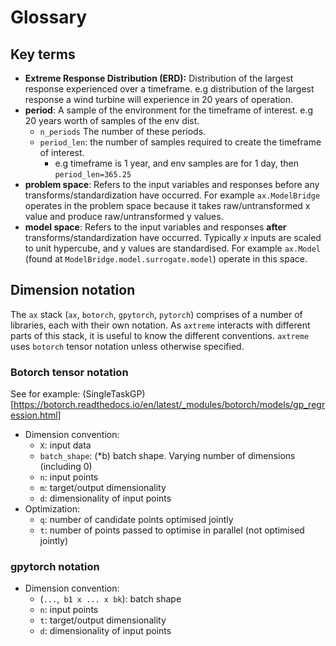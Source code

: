 # Glossary
## Key terms
- **Extreme Response Distribution (ERD):** Distribution of the largest response experienced over a timeframe. e.g distribution of the largest response a wind turbine will experience in 20 years of operation.
- **period**: A sample of the environment for the timeframe of interest. e.g 20 years worth of samples of the env dist.
    - `n_periods` The number of these periods.
    - `period_len`: the number of samples required to create the timeframe of interest.
        - e.g timeframe is 1 year, and env samples are for 1 day, then `period_len=365.25`
- **problem space**: Refers to the input variables and responses before any transforms/standardization have occurred. For example `ax.ModelBridge` operates in the problem space because it takes raw/untransformed x value and produce raw/untransformed y values.
- **model space**: Refers to the input variables and responses **after** transforms/standardization have occurred. Typically $x$ inputs are scaled to unit hypercube, and y values are standardised. For example `ax.Model` (found at `ModelBridge.model.surrogate.model`) operate in this space.

## Dimension notation
The `ax` stack (`ax`,  `botorch`, `gpytorch`, `pytorch`) comprises of a number of libraries, each with their own notation. As `axtreme` interacts with different parts of this stack, it is useful to know the different conventions. `axtreme` uses `botorch` tensor notation unless otherwise specified.

### Botorch tensor notation
See for example: (SingleTaskGP)[https://botorch.readthedocs.io/en/latest/_modules/botorch/models/gp_regression.html]
- Dimension convention:
    - `X`:  input data
    - `batch_shape`: (*b) batch shape. Varying number of dimensions (including 0)
    - `n`: input points
    - `m`: target/output dimensionality
    - `d`: dimensionality of input points
- Optimization:
    - `q`: number of candidate points optimised jointly
    - `t`: number of points passed to optimise in parallel (not optimised jointly)

### gpytorch notation
- Dimension convention:
    - (`...`,` b1 x ... x bk`): batch shape
    - `n`: input points
    - `t`: target/output dimensionality
    - `d`: dimensionality of input points
